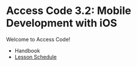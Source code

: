 # Access Code 3.2: Mobile Development with iOS

Welcome to Access Code!

- Handbook
- [Lesson Schedule](schedule.md)
